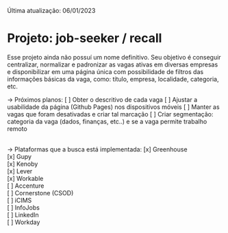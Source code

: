 Última atualização: 06/01/2023

# Projeto: job-seeker / recall
Esse projeto ainda não possuí um nome definitivo.
Seu objetivo é conseguir centralizar, normalizar e padronizar as vagas ativas em diversas empresas e disponibilizar em uma página única com possibilidade de filtros das informações básicas da vaga, como: título, empresa, localidade, categoria, etc. 

-> Próximos planos:
[ ] Obter o descritivo de cada vaga
[ ] Ajustar a usabilidade da página (Github Pages) nos dispositivos móveis
[ ] Manter as vagas que foram desativadas e criar tal marcação
[ ] Criar segmentação: categoria da vaga (dados, finanças, etc..) e se a vaga permite trabalho remoto

<br/>
-> Plataformas que a busca está implementada:
[x] Greenhouse <br/>
[x] Gupy <br/>
[x] Kenoby <br/>
[x] Lever <br/>
[x] Workable <br/>
[ ] Accenture <br/>
[ ] Cornerstone (CSOD) <br/>
[ ] iCIMS <br/>
[ ] InfoJobs <br/>
[ ] LinkedIn <br/>
[ ] Workday <br/>